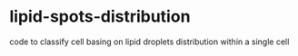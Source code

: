 # lipid-spots-distribution
code to classify cell basing on lipid droplets distribution within a single cell 

